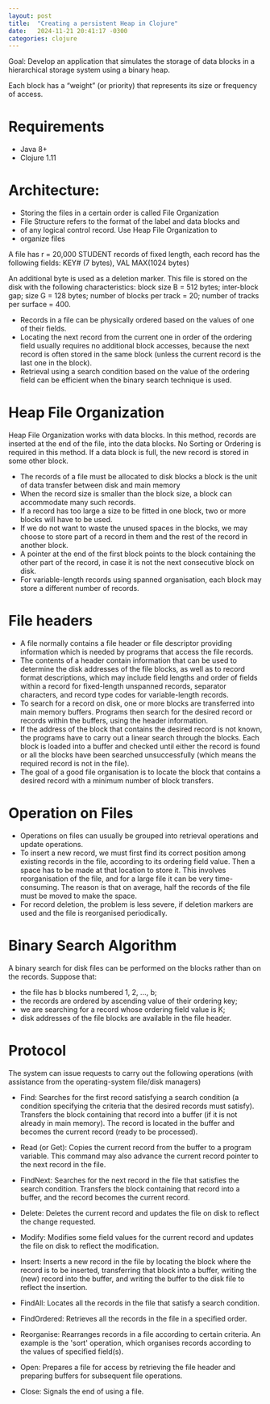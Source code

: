 ```yaml
---
layout: post
title:  "Creating a persistent Heap in Clojure"
date:   2024-11-21 20:41:17 -0300
categories: clojure
---
```


Goal: Develop an application that simulates the storage of data
blocks in a hierarchical storage system using a binary heap.

Each block has a “weight” (or priority) that represents its size or
frequency of access.


# Requirements
- Java 8+
- Clojure 1.11

# Architecture:

- Storing the files in a certain order is called File Organization
- File Structure refers to the format of the label and data blocks and
- of any logical control record.  Use Heap File Organization to
- organize files

A file has r = 20,000 STUDENT records of fixed length, each record has
the following fields: KEY# (7 bytes), VAL MAX(1024 bytes)

An additional byte is used as a deletion marker.
This file is stored on the disk with the following characteristics:
block size B = 512 bytes; inter-block gap; size G = 128 bytes;
number of blocks per track = 20; number of tracks
per surface = 400.

- Records in a file can be physically ordered based on the values of
  one of their fields.
- Locating the next record from the current one in order of the
  ordering field usually requires no additional block accesses,
  because the next record is often stored in the same block (unless
  the current record is the last one in the block).
- Retrieval using a search condition based on the value of the
  ordering field can be efficient when the binary search technique is
  used.

# Heap File Organization

Heap File Organization works with data blocks. In this method, records
are inserted at the end of the file, into the data blocks. No Sorting
or Ordering is required in this method. If a data block is full, the
new record is stored in some other block.

- The records of a file must be allocated to disk blocks a block is
 the unit of data transfer between disk and main memory
- When the record size is smaller than the block size, a block can
  accommodate many such records.
- If a record has too large a size to be fitted in one block, two or
  more blocks will have to be used.
- If we do not want to waste the unused spaces in the blocks, we may
  choose to store part of a record in them and the rest of the record
  in another block.
- A pointer at the end of the first block points to the block
  containing the other part of the record, in case it is not the next
  consecutive block on disk.
- For variable-length records using spanned organisation, each block
  may store a different number of records.

# File headers

- A file normally contains a file header or file descriptor providing
  information which is needed by programs that access the file
  records.
- The contents of a header contain information that can be used to
  determine the disk addresses of the file blocks, as well as to
  record format descriptions, which may include field lengths and
  order of fields within a record for fixed-length unspanned records,
  separator characters, and record type codes for variable-length
  records.
- To search for a record on disk, one or more blocks are transferred
  into main memory buffers. Programs then search for the desired
  record or records within the buffers, using the header information.
- If the address of the block that contains the desired record is not
  known, the programs have to carry out a linear search through the
  blocks. Each block is loaded into a buffer and checked until either
  the record is found or all the blocks have been searched
  unsuccessfully (which means the required record is not in the file).
- The goal of a good file organisation is to locate the block that
  contains a desired record with a minimum number of block transfers.

# Operation on Files

- Operations on files can usually be grouped into retrieval operations
  and update operations.
- To insert a new record, we must first find its correct position
  among existing records in the file, according to its ordering field
  value. Then a space has to be made at that location to store it. This
  involves reorganisation of the file, and for a large file it can be
  very time-consuming. The reason is that on average, half the records
  of the file must be moved to make the space.
- For record deletion, the problem is less severe, if deletion markers
  are used and the file is reorganised periodically.


# Binary Search Algorithm

A binary search for disk files can be performed on the blocks rather
than on the records. Suppose that:

- the file has b blocks numbered 1, 2, ..., b;
- the records are ordered by ascending value of their ordering key;
- we are searching for a record whose ordering field value is K;
- disk addresses of the file blocks are available in the file header.


# Protocol

The system can issue requests to carry out the following operations
(with assistance from the operating-system file/disk managers)

- Find: Searches for the first record satisfying a search condition (a
  condition specifying the criteria that the desired records must
  satisfy). Transfers the block containing that record into a buffer
  (if it is not already in main memory). The record is located in the
  buffer and becomes the current record (ready to be processed).

- Read (or Get): Copies the current record from the buffer to a
  program variable. This command may also advance the current record
  pointer to the next record in the file.

- FindNext: Searches for the next record in the file that satisfies
  the search condition. Transfers the block containing that record
  into a buffer, and the record becomes the current record.

- Delete: Deletes the current record and updates the file on disk to
  reflect the change requested.

- Modify: Modifies some field values for the current record and
  updates the file on disk to reflect the modification.

- Insert: Inserts a new record in the file by locating the block where
  the record is to be inserted, transferring that block into a buffer,
  writing the (new) record into the buffer, and writing the buffer to
  the disk file to reflect the insertion.

- FindAll: Locates all the records in the file that satisfy a search
  condition.

- FindOrdered: Retrieves all the records in the file in a specified
  order.

- Reorganise: Rearranges records in a file according to certain
  criteria. An example is the 'sort' operation, which organises
  records according to the values of specified field(s).

- Open: Prepares a file for access by retrieving the file header and
  preparing buffers for subsequent file operations.

- Close: Signals the end of using a file.